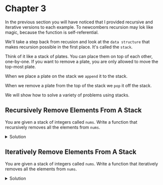 # Chapter 3

In the previous section you will have noticed that I provided
recursive and iterative versions to each example. To newcombers 
recursion may lok like magic, because the function is self-referential. 

We'll take a step back from recusion and look at the `data structure` that makes recursion possible in the first place. 
It's called the `stack`.

Think of it like a stack of plates. You can place them on top 
of each other, one-by-one. If you want to remove a plate, you 
are only allowed to move the top-most plate. 

When we place a plate on the stack we `append` it to the stack. 

When we remove a plate from the top of the stack we `pop` it off the stack.

We will show how to solve a variety of problems using stacks.

## Recursively Remove Elements From A Stack

You are given a stack of integers called `nums`. Write a function 
that recursively removes all the elements from `nums`.

<details>
<summary>Solution</summary>

<pre><code class="language-python">
def rec_remove_from_stack(nums: List[int]) -> None:
    if nums: # returns True if nums is not empty
        nums.pop() # remove plate from top of stack
        return rec_remove_from_stack(nums)

nums = [3,4,5,1]
print(nums)

rec_remove_from_stack(nums)
print(
    nums
)
</code></pre>
</details>

## Iteratively Remove Elements From A Stack

You are given a stack of integers called `nums`. Write a function 
that iteratively removes all the elements from `nums`.

<details>
<summary>Solution</summary>

<pre><code class="language-python">
def iter_remove_from_stack(nums: List[int]) -> None:
    while nums:
        nums.pop()

nums = [3,4,5,1]
print(nums)

iter_remove_from_stack(nums)
print(
    nums
)
</code></pre>
</details>





